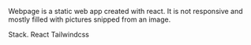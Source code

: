 Webpage is a static web app created with react.
It is not responsive and mostly filled with pictures snipped from an image.

Stack.
React
Tailwindcss
